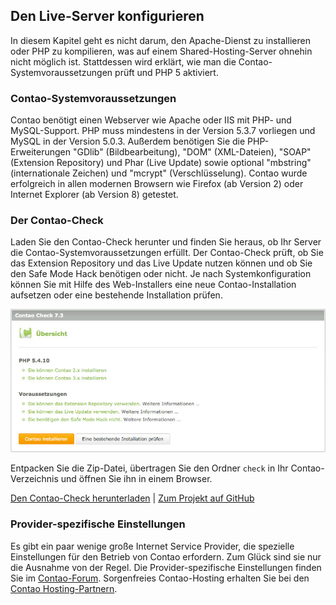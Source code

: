 ## Den Live-Server konfigurieren

In diesem Kapitel geht es nicht darum, den Apache-Dienst zu installieren oder
PHP zu kompilieren, was auf einem Shared-Hosting-Server ohnehin nicht möglich
ist. Stattdessen wird erklärt, wie man die Contao-Systemvoraussetzungen prüft
und PHP 5 aktiviert.


### Contao-Systemvoraussetzungen

Contao benötigt einen Webserver wie Apache oder IIS mit PHP- und MySQL-Support.
PHP muss mindestens in der Version 5.3.7 vorliegen und MySQL in der Version 5.0.3.
Außerdem benötigen Sie die PHP-Erweiterungen "GDlib" (Bildbearbeitung),
"DOM" (XML-Dateien), "SOAP" (Extension Repository) und Phar (Live Update) 
sowie optional "mbstring" (internationale Zeichen) und "mcrypt" 
(Verschlüsselung). Contao wurde erfolgreich in allen modernen Browsern wie 
Firefox (ab Version 2) oder Internet Explorer (ab Version 8) getestet.


### Der Contao-Check

Laden Sie den Contao-Check herunter und finden Sie heraus, ob Ihr Server die
Contao-Systemvoraussetzungen erfüllt. Der Contao-Check prüft, ob Sie das
Extension Repository und das Live Update nutzen können und ob Sie den Safe Mode
Hack benötigen oder nicht. Je nach Systemkonfiguration können Sie mit Hilfe des
Web-Installers eine neue Contao-Installation aufsetzen oder eine bestehende
Installation prüfen.

![](images/contao-check.jpg?raw=true)

Entpacken Sie die Zip-Datei, übertragen Sie den Ordner
`check` in Ihr Contao-Verzeichnis und öffnen Sie ihn in einem Browser.

[Den Contao-Check herunterladen][8] | [Zum Projekt auf GitHub][9]


### Provider-spezifische Einstellungen

Es gibt ein paar wenige große Internet Service Provider, die spezielle
Einstellungen für den Betrieb von Contao erfordern. Zum Glück sind sie nur die
Ausnahme von der Regel. Die Provider-spezifische Einstellungen finden Sie im
[Contao-Forum][10]. Sorgenfreies Contao-Hosting erhalten Sie bei den
[Contao Hosting-Partnern][11].


[8]: https://github.com/contao/check/zipball/master
[9]: https://github.com/contao/check
[10]: https://community.contao.org/de/forumdisplay.php?67-Erfahrungen-mit-Webhostern
[11]: https://contao.org/de/partners.html?search=services&for=partner_hosting